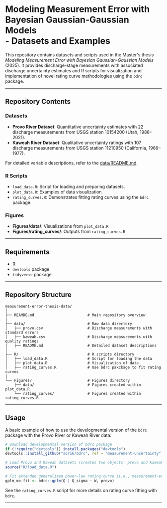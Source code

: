 # Modeling Measurement Error with </br> Bayesian Gaussian-Gaussian Models </br> - Datasets and Examples

This repository contains datasets and scripts used in the Master's thesis *Modeling Measurement Error with Bayesian Gaussian-Gaussian Models* (2025). It provides discharge-stage measurements with associated discharge uncertainty estimates and R scripts for visualization and implementation of novel rating curve methodologies using the `bdrc` package.

---

## Repository Contents

### Datasets

- **Provo River Dataset**: Quantitative uncertainty estimates with 22 discharge measurements from USGS station 10154200 (Utah, 1986–2021).
- **Kaweah River Dataset**: Qualitative uncertainty ratings with 107 discharge measurements from USGS station 11210950 (California, 1969–1977).

For detailed variable descriptions, refer to the [data/README.md](data/README.md).

### R Scripts

- `load_data.R`: Script for loading and preparing datasets.
- `plot_data.R`: Examples of data visualization.
- `rating_curves.R`: Demonstrates fitting rating curves using the `bdrc` package.

### Figures

- **Figures/data/**: Visualizations from `plot_data.R`
- **Figures/rating_curves/**: Outputs from `rating_curves.R`

---

## Requirements
- R
- `devtools` package
- `tidyverse` package

---

## Repository Structure

```
measurement-error-thesis-data/
│
├── REAMDE.md                        # Main repository overview
|
├── data/                            # Raw data directory
│   ├── provo.csv                    # Discharge measurements with standard errors
│   ├── kaweah.csv                   # Discharge measurements with quality ratings
|   ├── README.md                    # Detailed dataset descriptions
│    
├── R/                               # R scripts directory
│   ├── load_data.R                  # Script for loading the data
│   ├── plot_data.R                  # Visualization of data
│   ├── rating_curves.R              # Use bdrc pakckage to fit rating curves
|
└── Figures/                         # Figures directory
    ├── data/                        # Figures created within plot_data.R 
    └── rating_curves/               # Figures created within rating_curves.R
```

---

## Usage

A basic example of how to use the developmental version of the `bdrc` package with the Provo River or Kaweah River data:

```R
# Download developmental version of bdrc package
if (!require("devtools")) install.packages("devtools")
devtools::install_github("sor16/bdrc", ref = "measurement-uncertainty")

# Load Provo and Kaweah datasets (creates two objects: provo and kaweah)
source("R/load_data.R")

# Fit extended generalized power-law rating curve (i.e., measurement-error model)
gplm_me.fit <- bdrc::gplm(Q | Q_sigma ~ W, provo)
```

See the `rating_curves.R` script for more details on rating curve fitting with `bdrc`.

---
